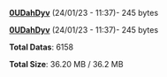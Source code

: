 [**0UDahDyv**](/data/0UDahDyv.txt) (24/01/23 - 11:37)- 245 bytes

[**0UDahDyv**](/data/0UDahDyv.txt) (24/01/23 - 11:37)- 245 bytes

**Total Datas**: 6158

**Total Size**: 36.20 MB / 36.2 MB